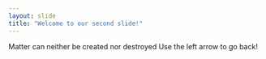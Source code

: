 ```yaml
---
layout: slide
title: "Welcome to our second slide!"
---
```

Matter can neither be created nor destroyed
Use the left arrow to go back!
